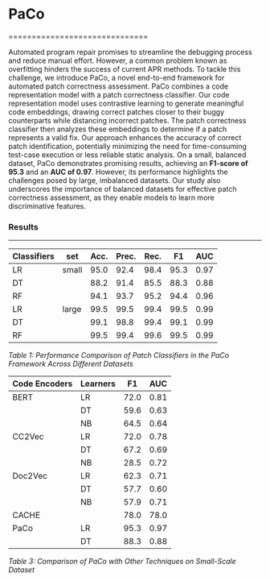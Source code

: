 # PaCo
==============================

Automated program repair promises to streamline the debugging process and reduce manual effort. However, a common problem known as overfitting hinders the success of current APR methods. To tackle this challenge, we introduce PaCo, a novel end-to-end framework for automated patch correctness assessment. PaCo combines a code representation model with a patch correctness classifier. Our code representation model uses contrastive learning to generate meaningful code embeddings, drawing correct patches closer to their buggy counterparts while distancing incorrect patches. The patch correctness classifier then analyzes these embeddings to determine if a patch represents a valid fix. Our approach enhances the accuracy of correct patch identification, potentially minimizing the need for time-consuming test-case execution or less reliable static analysis. On a small, balanced dataset, PaCo demonstrates promising results, achieving an **F1-score of 95.3** and an **AUC of 0.97**. However, its performance highlights the challenges posed by large, imbalanced datasets. Our study also underscores the importance of balanced datasets for effective patch correctness assessment, as they enable models to learn more discriminative features.

### Results
------------
| Classifiers | set  | Acc. | Prec. | Rec. | F1  | AUC |
|-------------|------|------|-------|------|-----|-----|
| LR          | small| 95.0 | 92.4  | 98.4 | 95.3| 0.97|
| DT          |      | 88.2 | 91.4  | 85.5 | 88.3| 0.88|
| RF          |      | 94.1 | 93.7  | 95.2 | 94.4| 0.96|
| LR          | large| 99.5 | 99.5  | 99.4 | 99.5| 0.99|
| DT          |      | 99.1 | 98.8  | 99.4 | 99.1| 0.99|
| RF          |      | 99.5 | 99.4  | 99.6 | 99.5| 0.99|
*Table 1: Performance Comparison of Patch Classifiers in the PaCo Framework Across Different Datasets*


| Code Encoders    | Learners | F1 | AUC   | 
|----------|----------|----------|------|
| BERT     | LR       | 72.0     | 0.81 |      
|          | DT       | 59.6     | 0.63 |      
|          | NB       | 64.5     | 0.64 |      
| CC2Vec   | LR       | 72.0     | 0.78 |      
|          | DT       | 67.2     | 0.69 |      
|          | NB       | 28.5     | 0.72 |      
| Doc2Vec  | LR       | 62.3     | 0.71 |      
|          | DT       | 57.7     | 0.60 |      
|          | NB       | 57.9     | 0.71 |      
| CACHE    |          | 78.0     | 78.0 | 
| PaCo     | LR       | 95.3     | 0.97 |      
|          | DT       | 88.3     | 0.88 |      
*Table 3: Comparison of PaCo with Other Techniques on Small-Scale Dataset*



